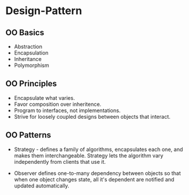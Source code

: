# Design-Pattern

## OO Basics 
- Abstraction
- Encapsulation
- Inheritance
- Polymorphism

## OO Principles

- Encapsulate what varies.
- Favor composition over inheritence.
- Program to interfaces, not implementations.
- Strive for loosely coupled designs between objects that interact.

## OO Patterns

- Strategy - defines a family of algorithms, encapsulates each one, and makes them
  interchangeable. Strategy lets the algorithm vary independently from clients that use it.


- Observer defines one-to-many dependency between objects so that when 
one object changes state, all it's dependent are notified and updated automatically. 